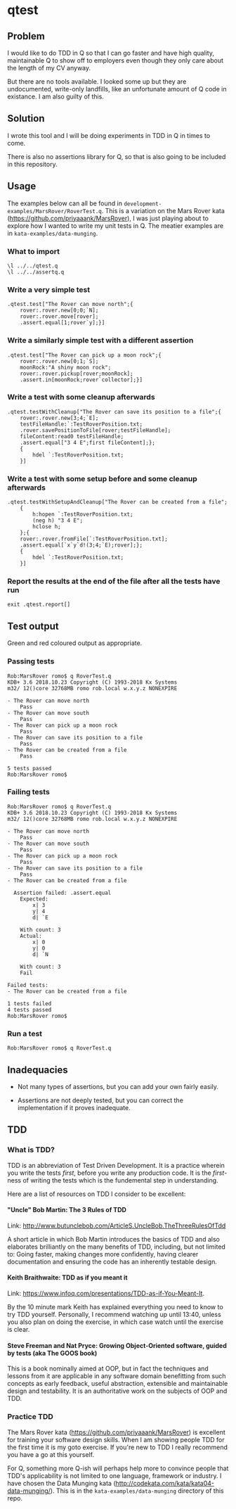 # qtest

## Problem

I would like to do TDD in Q so that I can go faster and have high quality,
maintainable Q to show off to employers even though they only care about the
length of my CV anyway.

But there are no tools available. I looked some up but they are undocumented,
write-only landfills, like an unfortunate amount of Q code in existance. I am
also guilty of this.

## Solution

I wrote this tool and I will be doing experiments in TDD in Q in times to come.

There is also no assertions library for Q, so that is also going to be included
in this repository.

## Usage

The examples below can all be found in `development-examples/MarsRover/RoverTest.q`.
This is a variation on the Mars Rover kata (https://github.com/priyaaank/MarsRover),
I was just playing about to explore how I wanted to write my unit tests in Q. The
meatier examples are in `kata-examples/data-munging`.

### What to import

```
\l ../../qtest.q
\l ../../assertq.q
```

### Write a very simple test

```
.qtest.test["The Rover can move north";{
    rover:.rover.new[0;0;`N];
    rover:.rover.move[rover];
    .assert.equal[1;rover`y];}]
```

### Write a similarly simple test with a different assertion

```
.qtest.test["The Rover can pick up a moon rock";{
    rover:.rover.new[0;1;`S];
    moonRock:"A shiny moon rock";
    rover:.rover.pickup[rover;moonRock];
    .assert.in[moonRock;rover`collector];}]
```

### Write a test with some cleanup afterwards

```
.qtest.testWithCleanup["The Rover can save its position to a file";{
    rover:.rover.new[3;4;`E];
    testFileHandle:`:TestRoverPosition.txt;
    .rover.savePositionToFile[rover;testFileHandle];
    fileContent:read0 testFileHandle;
    .assert.equal["3 4 E";first fileContent];};
    {
        hdel `:TestRoverPosition.txt;
    }]
```

### Write a test with some setup before and some cleanup afterwards

```
.qtest.testWithSetupAndCleanup["The Rover can be created from a file";
    {
        h:hopen `:TestRoverPosition.txt;
        (neg h) "3 4 E";
        hclose h;
    };{
    rover:.rover.fromFile[`:TestRoverPosition.txt];
    .assert.equal[`x`y`d!(3;4;`E);rover];};
    {
        hdel `:TestRoverPosition.txt;
    }]
```

### Report the results at the end of the file after all the tests have run

```
exit .qtest.report[]
```

## Test output

Green and red coloured output as appropriate.

### Passing tests

```
Rob:MarsRover romo$ q RoverTest.q
KDB+ 3.6 2018.10.23 Copyright (C) 1993-2018 Kx Systems
m32/ 12()core 32768MB romo rob.local w.x.y.z NONEXPIRE

- The Rover can move north
	Pass
- The Rover can move south
	Pass
- The Rover can pick up a moon rock
	Pass
- The Rover can save its position to a file
	Pass
- The Rover can be created from a file
	Pass

5 tests passed
Rob:MarsRover romo$
```

### Failing tests

```
Rob:MarsRover romo$ q RoverTest.q
KDB+ 3.6 2018.10.23 Copyright (C) 1993-2018 Kx Systems
m32/ 12()core 32768MB romo rob.local w.x.y.z NONEXPIRE

- The Rover can move north
	Pass
- The Rover can move south
	Pass
- The Rover can pick up a moon rock
	Pass
- The Rover can save its position to a file
	Pass
- The Rover can be created from a file

  Assertion failed: .assert.equal
	Expected:   
		x| 3
		y| 4
		d| `E

	With count: 3
	Actual:     
		x| 0
		y| 0
		d| `N

	With count: 3
	Fail

Failed tests:
- The Rover can be created from a file

1 tests failed
4 tests passed
Rob:MarsRover romo$
```

### Run a test

```
Rob:MarsRover romo$ q RoverTest.q
```

## Inadequacies

- Not many types of assertions, but you can add your own fairly easily.

- Assertions are not deeply tested, but you can correct the implementation if
it proves inadequate.

## TDD

### What is TDD?

TDD is an abbreviation of Test Driven Development. It is a practice wherein you
write the tests *first*, before you write any production code. It is the
*first*-ness of writing the tests which is the fundemental step in understanding.

Here are a list of resources on TDD I consider to be excellent:

#### "Uncle" Bob Martin: The 3 Rules of TDD

Link: http://www.butunclebob.com/ArticleS.UncleBob.TheThreeRulesOfTdd

A short article in which Bob Martin introduces the basics of TDD and also
elaborates brilliantly on the many benefits of TDD, including, but not limited
to: Going faster, making changes more confidently, having clearer documentation
and ensuring the code has an inherently testable design.

#### Keith Braithwaite: TDD as if you meant it

Link: https://www.infoq.com/presentations/TDD-as-if-You-Meant-It.

By the 10 minute mark Keith has explained everything you need to know to try TDD
yourself. Personally, I recommend watching up until 13:40, unless you also plan
on doing the exercise, in which case watch until the exercise is clear.

#### Steve Freeman and Nat Pryce: Growing Object-Oriented software, guided by tests (aka The GOOS book)

This is a book nominally aimed at OOP, but in fact the techniques and lessons
from it are applicable in any software domain benefitting from such concepts as
early feedback, useful abstraction, extensible and maintainable design and
testability. It is an authoritative work on the subjects of OOP and TDD.

### Practice TDD

The Mars Rover kata (https://github.com/priyaaank/MarsRover) is excellent for
training your software design skills. When I am showing people TDD for the first
time it is my goto exercise. If you're new to TDD I really recommend you have a
go at this yourself.

For Q, something more Q-ish will perhaps help more to convince people that TDD's
applicability is not limited to one language, framework or industry. I have chosen
the Data Munging kata (http://codekata.com/kata/kata04-data-munging/). This is
in the `kata-examples/data-munging` directory of this repo.
